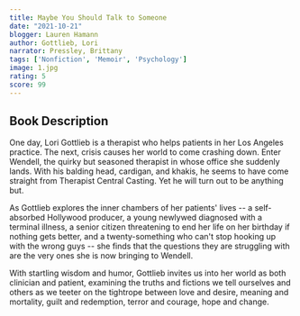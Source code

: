 ```yaml
---
title: Maybe You Should Talk to Someone
date: "2021-10-21"
blogger: Lauren Hamann
author: Gottlieb, Lori
narrator: Pressley, Brittany
tags: ['Nonfiction', 'Memoir', 'Psychology']
image: 1.jpg
rating: 5
score: 99
---
```



## Book Description

One day, Lori Gottlieb is a therapist who helps patients in her Los Angeles practice. The next, crisis causes her world to come crashing down. Enter Wendell, the quirky but seasoned therapist in whose office she suddenly lands. With his balding head, cardigan, and khakis, he seems to have come straight from Therapist Central Casting. Yet he will turn out to be anything but.

As Gottlieb explores the inner chambers of her patients' lives -- a self-absorbed Hollywood producer, a young newlywed diagnosed with a terminal illness, a senior citizen threatening to end her life on her birthday if nothing gets better, and a twenty-something who can't stop hooking up with the wrong guys -- she finds that the questions they are struggling with are the very ones she is now bringing to Wendell.

With startling wisdom and humor, Gottlieb invites us into her world as both clinician and patient, examining the truths and fictions we tell ourselves and others as we teeter on the tightrope between love and desire, meaning and mortality, guilt and redemption, terror and courage, hope and change.
